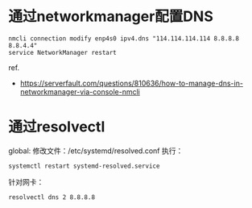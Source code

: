 #  通过networkmanager配置DNS

```
nmcli connection modify enp4s0 ipv4.dns "114.114.114.114 8.8.8.8 8.8.4.4"
service NetworkManager restart
```

ref. 
- https://serverfault.com/questions/810636/how-to-manage-dns-in-networkmanager-via-console-nmcli

# 通过resolvectl

global: 
修改文件：/etc/systemd/resolved.conf
执行：
``` 
systemctl restart systemd-resolved.service
```

针对网卡：
```
resolvectl dns 2 8.8.8.8
```